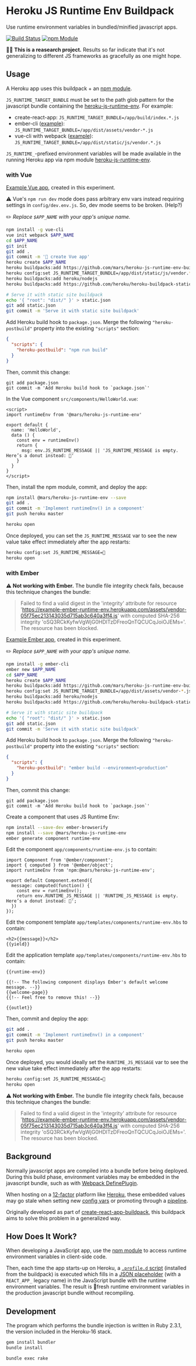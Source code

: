 Heroku JS Runtime Env Buildpack
===============================
Use runtime environment variables in bundled/minified javascript apps.

[![Build Status](https://travis-ci.org/mars/heroku-js-runtime-env-buildpack.svg?branch=master)](https://travis-ci.org/mars/heroku-js-runtime-env-buildpack)
[![npm Module](https://img.shields.io/npm/v/@mars/heroku-js-runtime-env.svg)](https://www.npmjs.com/package/@mars/heroku-js-runtime-env)

🔬🚧 **This is a reasearch project.** Results so far indicate that it's not generalizing to different JS frameworks as gracefully as one might hope.

Usage
-----

A Heroku app uses this buildpack + an [npm module](https://github.com/mars/heroku-js-runtime-env). 

`JS_RUNTIME_TARGET_BUNDLE` must be set to the path glob pattern for the javascript bundle containing the [heroku-js-runtime-env](https://github.com/mars/heroku-js-runtime-env). For example:

* create-react-app: `JS_RUNTIME_TARGET_BUNDLE=/app/build/index.*.js`
* ember-cli ([example](#user-content-with-ember)): `JS_RUNTIME_TARGET_BUNDLE=/app/dist/assets/vendor-*.js`
* vue-cli with webpack ([example](#user-content-with-vue)): `JS_RUNTIME_TARGET_BUNDLE=/app/dist/static/js/vendor.*.js`

`JS_RUNTIME_`-prefixed environment variables will be made available in the running Heroku app via npm module [heroku-js-runtime-env](https://github.com/mars/heroku-js-runtime-env).


### with Vue

[Example Vue app](https://github.com/mars/example-vue-with-heroku-js-runtime-env), created in this experiment.

⚠️ Vue's `npm run dev` mode does pass arbitrary env vars instead requiring settings in `config/dev.env.js`. So, dev mode seems to be broken. (Help?)

✏️ *Replace `$APP_NAME` with your app's unique name.*

```bash
npm install -g vue-cli
vue init webpack $APP_NAME
cd $APP_NAME
git init
git add .
git commit -m '🌱 create Vue app'
heroku create $APP_NAME
heroku buildpacks:add https://github.com/mars/heroku-js-runtime-env-buildpack
heroku config:set JS_RUNTIME_TARGET_BUNDLE=/app/dist/static/js/vendor.*.js
heroku buildpacks:add heroku/nodejs
heroku buildpacks:add https://github.com/heroku/heroku-buildpack-static

# Serve it with static site buildpack
echo '{ "root": "dist/" }' > static.json
git add static.json
git commit -m 'Serve it with static site buildpack'
```

Add Heroku build hook to `package.json`. Merge the following `"heroku-postbuild"` property into the existing `"scripts"` section:

```json
{
  "scripts": {
    "heroku-postbuild": "npm run build"
  }
}
```

Then, commit this change:

```
git add package.json
git commit -m 'Add Heroku build hook to `package.json`'
```

In the Vue component `src/components/HelloWorld.vue`:

```
<script>
import runtimeEnv from '@mars/heroku-js-runtime-env'

export default {
  name: 'HelloWorld',
  data () {
    const env = runtimeEnv()
    return {
      msg: env.JS_RUNTIME_MESSAGE || 'JS_RUNTIME_MESSAGE is empty. Here’s a donut instead: 🍩'
    }
  }
}
</script>
```

Then, install the npm module, commit, and deploy the app:

```bash
npm install @mars/heroku-js-runtime-env --save
git add .
git commit -m 'Implement runtimeEnv() in a component'
git push heroku master

heroku open
```

Once deployed, you can set the `JS_RUNTIME_MESSAGE` var to see the new value take effect immediately after the app restarts:

```bash
heroku config:set JS_RUNTIME_MESSAGE=🌈
heroku open
```

### with Ember

⚠️ **Not working with Ember.** The bundle file integrity check fails, because this technique changes the bundle:

> Failed to find a valid digest in the 'integrity' attribute for resource 'https://example-ember-runtime-env.herokuapp.com/assets/vendor-05f75ec213143035d715ab3c640a3ff4.js' with computed SHA-256 integrity 'oSQ3RCkKyfwVgWjG0HDlTzDFreoQnTQCUCqJoiOJEMs='. The resource has been blocked.

[Example Ember app](https://github.com/mars/example-ember-with-heroku-js-runtime-env), created in this experiment.

✏️ *Replace `$APP_NAME` with your app's unique name.*

```bash
npm install -g ember-cli
ember new $APP_NAME
cd $APP_NAME
heroku create $APP_NAME
heroku buildpacks:add https://github.com/mars/heroku-js-runtime-env-buildpack
heroku config:set JS_RUNTIME_TARGET_BUNDLE=/app/dist/assets/vendor-*.js
heroku buildpacks:add heroku/nodejs
heroku buildpacks:add https://github.com/heroku/heroku-buildpack-static

# Serve it with static site buildpack
echo '{ "root": "dist/" }' > static.json
git add static.json
git commit -m 'Serve it with static site buildpack'
```

Add Heroku build hook to `package.json`. Merge the following `"heroku-postbuild"` property into the existing `"scripts"` section:

```json
{
  "scripts": {
    "heroku-postbuild": "ember build --environment=production"
  }
}
```

Then, commit this change:

```
git add package.json
git commit -m 'Add Heroku build hook to `package.json`'
```

Create a component that uses JS Runtime Env:

```bash
npm install --save-dev ember-browserify
npm install --save @mars/heroku-js-runtime-env
ember generate component runtime-env
```


Edit the component `app/components/runtime-env.js` to contain:

```
import Component from '@ember/component';
import { computed } from '@ember/object';
import runtimeEnv from 'npm:@mars/heroku-js-runtime-env';

export default Component.extend({
  message: computed(function() {
    const env = runtimeEnv();
    return env.RUNTIME_JS_MESSAGE || 'RUNTIME_JS_MESSAGE is empty. Here’s a donut instead: 🍩';
  })
});
```

Edit the component template `app/templates/components/runtime-env.hbs` to contain:

```
<h2>{{message}}</h2>
{{yield}}
```

Edit the application template `app/templates/components/runtime-env.hbs` to contain:

```
{{runtime-env}}

{{!-- The following component displays Ember's default welcome message. --}}
{{welcome-page}}
{{!-- Feel free to remove this! --}}

{{outlet}}
```

Then, commit and deploy the app:

```bash
git add .
git commit -m 'Implement runtimeEnv() in a component'
git push heroku master

heroku open
```

Once deployed, you would ideally set the `RUNTIME_JS_MESSAGE` var to see the new value take effect immediately after the app restarts:

```bash
heroku config:set JS_RUNTIME_MESSAGE=🌈
heroku open
```

⚠️ **Not working with Ember.** The bundle file integrity check fails, because this technique changes the bundle:

> Failed to find a valid digest in the 'integrity' attribute for resource 'https://example-ember-runtime-env.herokuapp.com/assets/vendor-05f75ec213143035d715ab3c640a3ff4.js' with computed SHA-256 integrity 'oSQ3RCkKyfwVgWjG0HDlTzDFreoQnTQCUCqJoiOJEMs='. The resource has been blocked.


Background
-----------
Normally javascript apps are compiled into a bundle before being deployed. During this build phase, environment variables may be embedded in the javascript bundle, such as with [Webpack DefinePlugin](https://webpack.github.io/docs/list-of-plugins.html#defineplugin).

When hosting on a [12-factor](https://12factor.net) platform like [Heroku](https://www.heroku.com), these embedded values may go stale when setting new [config vars](https://devcenter.heroku.com/articles/config-vars) or promoting through a [pipeline](https://devcenter.heroku.com/articles/pipelines).

Originally developed as part of [create-react-app-buildpack](https://github.com/mars/create-react-app-buildpack), this buildpack aims to solve this problem in a generalized way.

How Does It Work?
-----------------
When developing a JavaScript app, use the [npm module](https://www.npmjs.com/package/@mars/heroku-js-runtime-env) to access runtime environment variables in client-side code.

Then, each time the app starts-up on Heroku, a [`.profile.d` script](.profile.d/inject_js_runtime_env.sh) (installed from the buildpack) is executed which fills in a [JSON placeholder](https://github.com/mars/heroku-js-runtime-env/blob/master/index.js#L15) (with a `REACT_APP_` legacy name) in the JavaScript bundle with the runtime environment variables. The result is 🍃fresh runtime environment variables in the production javascript bundle without recompiling.


Development
-----------
The program which performs the bundle injection is written in Ruby 2.3.1, the version included in the Heroku-16 stack.

```bash
gem install bundler
bundle install

bundle exec rake
```
